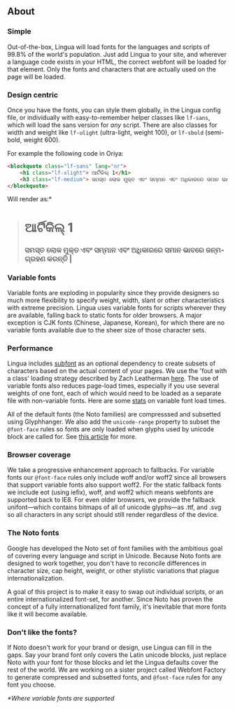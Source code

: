## About

### Simple

Out-of-the-box, Lingua will load fonts for the languages and scripts of 99.8% of the world's population. Just add Lingua to your site, and wherever a language code exists in your HTML, the correct webfont will be loaded for that element. Only the fonts and characters that are actually used on the page will be loaded.

### Design centric

Once you have the fonts, you can style them globally, in the Lingua config file, or individually with easy-to-remember helper classes like `lf-sans`, which will load the sans version for _any_ script. There are also classes for width and weight like `lf-ulight` (ultra-light, weight 100), or `lf-sbold` (semi-bold, weight 600).

For example the following code in Oriya:

```HTML
<blockquote class="lf-sans" lang="or">
	<h1 class="lf-xlight"> ଆର୍ଟିକିଲ୍ 1</h1>
	<h3 class="lf-medium"> ସମସ୍ତ ଲୋକ ମୁକ୍ତ ଏବଂ ସମ୍ମାନ ଏବଂ ଅଧିକାରରେ ସମାନ ଭାବରେ ଜନ୍ମଗ୍ରହଣ କରନ୍ତି | </h3>
</blockquote>
```

Will render as:*

> <h1 class="lf-sans lf-xlight" lang="or">ଆର୍ଟିକିଲ୍ 1</h1>
> <h3 class="lf-serif lf-medium" lang="or">ସମସ୍ତ ଲୋକ ମୁକ୍ତ ଏବଂ ସମ୍ମାନ ଏବଂ ଅଧିକାରରେ ସମାନ ଭାବରେ ଜନ୍ମଗ୍ରହଣ କରନ୍ତି | </h3>


### Variable fonts

Variable fonts are exploding in popularity since they provide designers so much more flexibility to specify weight, width, slant or other characteristics with extreme precision. Lingua uses variable fonts for scripts wherever they are available, falling back to static fonts for older browsers. A major exception is CJK fonts (Chinese, Japanese, Korean), for which there are no variable fonts available due to the sheer size of those character sets.

### Performance

Lingua includes [subfont](https://www.npmjs.com/package/subfont) as an optional dependency to create subsets of characters based on the actual content of your pages. We use the 'fout with a class' loading strategy described by Zach Leatherman [here](https://www.zachleat.com/web/comprehensive-webfonts/). The use of variable fonts also reduces page-load times, especially if you use several weights of one font, each of which would need to be loaded as a separate file with non-variable fonts. Here are some [stats](https://css-tricks) on variable font load times.

All of the default fonts (the Noto families) are compresssed and subsetted using Glyphhanger. We also add the `unicode-range` property to subset the `@font-face` rules so fonts are only loaded when glyphs used by unicode block are called for. See [this article](https://css-tricks.com/almanac/properties/u/unicode-range/) for more.

### Browser coverage

We take a progressive enhancement approach to fallbacks. For variable fonts our `@font-face` rules only include woff and/or woff2 since all browsers that support variable fonts also support woff2. For the static fallback fonts we include eot (using iefix), woff, and woff2 which means webfonts are supported back to IE8. For even older browsers, we provide the fallback unifont—which contains bitmaps of all of unicode glyphs—as .ttf, and .svg so all characters in any script should still render regardless of the device.

### The Noto fonts

Google has developed the Noto set of font families with the ambitious goal of covering every language and script in Unicode. Because Noto fonts are designed to work together, you don't have to reconcile differences in character size, cap height, weight, or other stylistic variations that plague internationalization.

A goal of this project is to make it easy to swap out individual scripts, or an entire internationalized font-set, for another. Since Noto has proven the concept of a fully internationalized font family, it's inevitable that more fonts like it will become available.  

### Don't like the fonts?

If Noto doesn't work for your brand or design, use Lingua can fill in the gaps. Say your brand font only covers the Latin unicode blocks, just replace Noto with your font for those blocks and let the Lingua defaults cover the rest of the world. We are working on a sister project called Webfont Factory to generate compressed and subsetted fonts, and `@font-face` rules for any font you choose.

_*Where variable fonts are supported_
